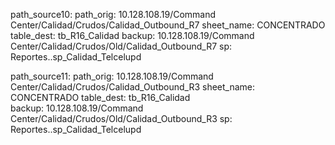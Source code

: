 path_source10:
  path_orig: 10.128.108.19/Command Center/Calidad/Crudos/Calidad_Outbound_R7
  sheet_name: CONCENTRADO
  table_dest: tb_R16_Calidad
  backup: 10.128.108.19/Command Center/Calidad/Crudos/Old/Calidad_Outbound_R7
  sp: Reportes..sp_Calidad_Telcelupd

path_source11:
  path_orig: 10.128.108.19/Command Center/Calidad/Crudos/Calidad_Outbound_R3
  sheet_name: CONCENTRADO
  table_dest: tb_R16_Calidad     
  backup: 10.128.108.19/Command Center/Calidad/Crudos/Old/Calidad_Outbound_R3
  sp: Reportes..sp_Calidad_Telcelupd 